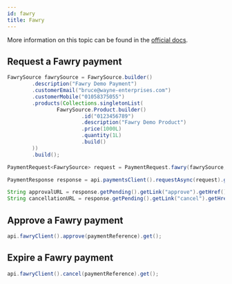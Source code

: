 ```yaml
---
id: fawry
title: Fawry
---
```


More information on this topic can be found in the [official docs](https://docs.checkout.com/payments/payment-methods/cash-and-atm-payment/fawry).

## Request a Fawry payment

```java
FawrySource fawrySource = FawrySource.builder()
        .description("Fawry Demo Payment")
        .customerEmail("bruce@wayne-enterprises.com")
        .customerMobile("01058375055")
        .products(Collections.singletonList(
                FawrySource.Product.builder()
                        .id("0123456789")
                        .description("Fawry Demo Product")
                        .price(1000L)
                        .quantity(1L)
                        .build()
        ))
        .build();

PaymentRequest<FawrySource> request = PaymentRequest.fawry(fawrySource, com.checkout.common.Currency.EGP, 1000L);

PaymentResponse response = api.paymentsClient().requestAsync(request).get();

String approvalURL = response.getPending().getLink("approve").getHref();
String cancellationURL = response.getPending().getLink("cancel").getHref();
```
## Approve a Fawry payment

```java
api.fawryClient().approve(paymentReference).get();
```

## Expire a Fawry payment

```java
api.fawryClient().cancel(paymentReference).get();
```
